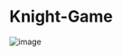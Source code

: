 # Knight-Game
![image](https://user-images.githubusercontent.com/104687128/209397085-0cbd20e1-6f38-4cd8-a6f4-5c32ad5a0021.png)
